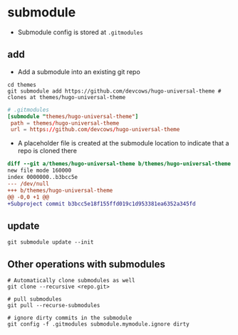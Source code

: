 # submodule

- Submodule config is stored at `.gitmodules`

## add

- Add a submodule into an existing git repo

```shell
cd themes
git submodule add https://github.com/devcows/hugo-universal-theme # clones at themes/hugo-universal-theme
```

```conf
# .gitmodules
[submodule "themes/hugo-universal-theme"]
 path = themes/hugo-universal-theme
 url = https://github.com/devcows/hugo-universal-theme
```

- A placeholder file is created at the submodule location to indicate that a repo is cloned there

```diff
diff --git a/themes/hugo-universal-theme b/themes/hugo-universal-theme
new file mode 160000
index 0000000..b3bcc5e
--- /dev/null
+++ b/themes/hugo-universal-theme
@@ -0,0 +1 @@
+Subproject commit b3bcc5e18f155ffd019c1d953381ea6352a345fd
```

## update

```shell
git submodule update --init
```

## Other operations with submodules

```shell
# Automatically clone submodules as well
git clone --recursive <repo.git>

# pull submodules
git pull --recurse-submodules

# ignore dirty commits in the submodule
git config -f .gitmodules submodule.mymodule.ignore dirty
```

